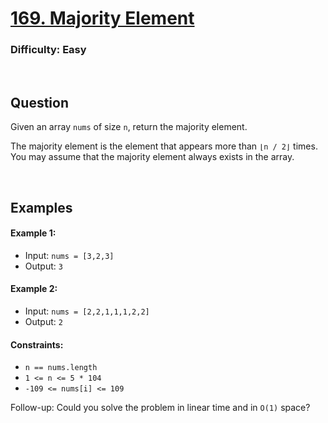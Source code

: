 # [169. Majority Element](https://leetcode.com/problems/majority-element/description/?envType=study-plan-v2&envId=top-interview-150)

### Difficulty: Easy

<br />

## Question

Given an array ```nums``` of size ```n```, return the majority element.

The majority element is the element that appears more than ```⌊n / 2⌋``` times. You may assume that the majority element always exists in the array.

<br />

## Examples

#### Example 1:
- Input: ```nums = [3,2,3]```
- Output: ```3```

#### Example 2:
- Input: ```nums = [2,2,1,1,1,2,2]```
- Output: ```2```
 

#### Constraints:
- ```n == nums.length```
- ```1 <= n <= 5 * 104```
- ```-109 <= nums[i] <= 109```
 
Follow-up: Could you solve the problem in linear time and in ```O(1)``` space?